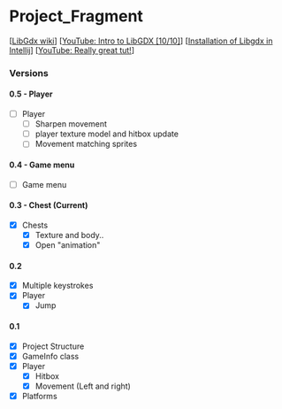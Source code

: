 # Project_Fragment
[[LibGdx wiki](https://github.com/libgdx/libgdx/wiki)]
[[YouTube: Intro to LibGDX [10/10]](https://www.youtube.com/watch?v=IVtfZYbXuLg&list=PLZhNP5qJ2IA2RfQBxAC06xv2S07o-UBSd&index=3)]
[[Installation of Libgdx in Intellij](https://www.youtube.com/watch?v=q0wM63_KNIs)]
[[YouTube: Really great tut!](https://www.youtube.com/channel/UC1o7w8Y9BgI7ZgqyaPUNINQ/playlists)]

### Versions

#### 0.5 - Player
- [ ] Player
    - [ ] Sharpen movement
    - [ ] player texture model and hitbox update
    - [ ] Movement matching sprites

#### 0.4 - Game menu
- [ ] Game menu

#### 0.3 - Chest (Current)
- [X] Chests
    - [X] Texture and body..
    - [X] Open "animation"

#### 0.2
- [X] Multiple keystrokes
- [X] Player
    - [X] Jump

#### 0.1
- [X] Project Structure
- [X] GameInfo class
- [X] Player
    - [X] Hitbox
    - [X] Movement (Left and right)
- [X] Platforms